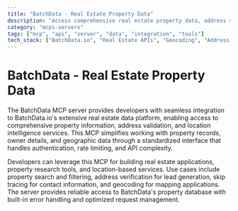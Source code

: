 ```yaml
---
title: "BatchData - Real Estate Property Data"
description: "Access comprehensive real estate property data, address verification, and geocoding services through BatchData.io's APIs"
category: "mcps-servers"
tags: ["mcp", "api", "server", "data", "integration", "tools"]
tech_stack: ["BatchData.io", "Real Estate APIs", "Geocoding", "Address Verification", "Property Data"]
---
```


# BatchData - Real Estate Property Data

The BatchData MCP server provides developers with seamless integration to BatchData.io's extensive real estate data platform, enabling access to comprehensive property information, address validation, and location intelligence services. This MCP simplifies working with property records, owner details, and geographic data through a standardized interface that handles authentication, rate limiting, and API complexity.

Developers can leverage this MCP for building real estate applications, property research tools, and location-based services. Use cases include property search and filtering, address verification for lead generation, skip tracing for contact information, and geocoding for mapping applications. The server provides reliable access to BatchData's property database with built-in error handling and optimized request management.

